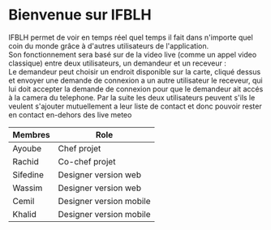 # Bienvenue sur IFBLH

IFBLH permet de voir en temps réel quel temps il fait dans n'importe quel coin du monde grâce à d'autres utilisateurs
de l'application.  
Son fonctionnement sera basé sur de la video live (comme un appel video classique) entre deux utilisateurs, un demandeur
et un receveur :  
Le demandeur peut choisir un endroit disponible sur la carte, cliqué dessus et envoyer une demande de connexion a un autre utilisateur
le receveur, qui lui doit accepter la demande de connexion pour que le demandeur ait accés à la camera du telephone.
Par la suite les deux utilisateurs peuvent s'ils le veulent s'ajouter mutuellement a leur liste de contact et donc pouvoir rester en contact
en-dehors des live meteo

|Membres|Role|
|-------|----|
|Ayoube|Chef projet|
|Rachid|Co-chef projet|
|Sifedine|Designer version web|
|Wassim|Designer version web|
|Cemil|Designer version mobile|
|Khalid|Designer version mobile|


